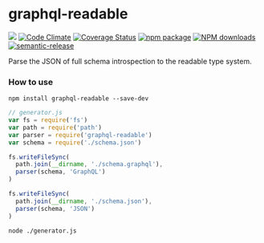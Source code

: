 # graphql-readable

[![](https://img.shields.io/travis/tsingchao/graphql-readable.svg)](https://travis-ci.org/tsingchao/graphql-readable)
[![Code Climate](https://codeclimate.com/github/tsingchao/graphql-readable/badges/gpa.svg)](https://codeclimate.com/github/tsingchao/graphql-readable)
[![Coverage Status](https://coveralls.io/repos/github/tsingchao/graphql-readable/badge.svg?branch=master)](https://coveralls.io/github/tsingchao/graphql-readable?branch=master)
[![npm package](https://img.shields.io/npm/v/graphql-readable.svg)](https://www.npmjs.org/package/graphql-readable)
[![NPM downloads](http://img.shields.io/npm/dm/graphql-readable.svg)](https://npmjs.org/package/graphql-readable)
[![semantic-release](https://img.shields.io/badge/%20%20%F0%9F%93%A6%F0%9F%9A%80-semantic--release-e10079.svg)](https://github.com/tsingchao/graphql-readable)

Parse the JSON of full schema introspection to the readable type system.

### How to use

``` shell
npm install graphql-readable --save-dev
```

``` javascript
// generator.js
var fs = require('fs')
var path = require('path')
var parser = require('graphql-readable')
var schema = require('./schema.json')

fs.writeFileSync(
  path.join(__dirname, './schema.graphql'),
  parser(schema, 'GraphQL')
)

fs.writeFileSync(
  path.join(__dirname, './schema.json'),
  parser(schema, 'JSON')
)
```

``` shell
node ./generator.js
```

